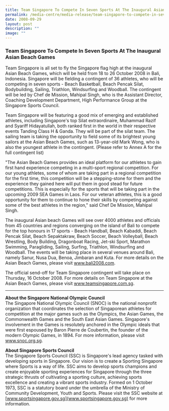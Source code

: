 ```yaml
---
title: Team Singapore To Compete In Seven Sports At The Inaugural Asian Beach Games
permalink: /media-centre/media-release/team-singapore-to-compete-in-seven-sports-at-the-inaugural-asian-beach/
date: 2008-09-29
layout: post
description: ""
image: ""
---
```

### **Team Singapore To Compete In Seven Sports At The Inaugural Asian Beach Games**

Team Singapore is all set to fly the Singapore flag high at the inaugural Asian Beach Games, which will be held from 18 to 26 October 2008 in Bali, Indonesia. Singapore will be fielding a contingent of 36 athletes, who will be competing in seven sports - Beach Basketball, Beach Pencak Silat, Bodybuilding, Sailing, Triathlon, Windsurfing and Woodball. The contingent will be led by Chef de Mission, Mahipal Singh, who is the Assistant Director, Coaching Development Department, High Performance Group at the Singapore Sports Council.

Team Singapore will be featuring a good mix of emerging and established athletes, including Singapore's top Silat extraordinaire, Muhammad Razif and Syariff Hidayatullah, both ranked first in the world in their respective events Tanding Class H & Ganda. They will be part of the silat team. The sailing team is taking the opportunity to field some of its brightest young sailors at the Asian Beach Games, such as 13-year-old Mark Wong, who is also the youngest athlete in the contingent. (Please refer to Annex A for the full contingent list)

"The Asian Beach Games provides an ideal platform for our athletes to gain first hand experience competing in a multi-sport regional competition. For our young athletes, some of whom are taking part in a regional competition for the first time, this competition will be a stepping-stone for them and the experience they gained here will put them in good stead for future competitions. This is especially for the sports that will be taking part in the upcoming 2009 SEA Games in Laos. For our veteran athletes, this is a good opportunity for them to continue to hone their skills by competing against some of the best athletes in the region," said Chef De Mission, Mahipal Singh.

The inaugural Asian beach Games will see over 4000 athletes and officials from 45 countries and regions converging on the island of Bali to compete for the top honours in 17 sports - Beach Handball, Beach Kabaddi, Beach Pencak Silat, Beach Sepaktakraw, Beach Soccer, Beach Volleyball, Beach Wrestling, Body Building, Dragonboat Racing, Jet-ski Sport, Marathon Swimming, Paragliding, Sailing, Surfing, Triathlon, Windsurfing and Woodball. The events will be taking place in several venues around Bali, namely Sanur, Nusa Dua, Benoa, Jimbaran and Kuta. For more details on the Asian Beach Games, please visit www.bali2008.com.

The official send-off for Team Singapore contingent will take place on Thursday, 16 October 2008. For more details on Team Singapore at the Asian Beach Games, please visit www.teamsingapore.com.sg.

---

**About the Singapore National Olympic Council**<br>
The Singapore National Olympic Council (SNOC) is the national nonprofit organization that coordinates the selection of Singaporean athletes for competition at the major games such as the Olympics, the Asian Games, the Commonwealth Games and the South East Asian Games. Singapore's involvement in the Games is resolutely anchored in the Olympic ideals that were first espoused by Baron Pierre de Coubertin, the founder of the modern Olympic Games, in 1894. For more information, please visit www.snoc.org.sg.

**About Singapore Sports Council**<br>
The Singapore Sports Council (SSC) is Singapore's lead agency tasked with developing sports in Singapore. Our vision is to create a Sporting Singapore where Sports is a way of life. SSC aims to develop sports champions and create enjoyable sporting experiences for Singapore through the three strategic thrusts of cultivating a sporting culture, achieving sports excellence and creating a vibrant sports industry. Formed on 1 October 1973, SSC is a statutory board under the umbrella of the Ministry of Community Development, Youth and Sports. Please visit the SSC website at [www.sportsingapore.gov.sg](www.sportsingapore.gov.sg) for more information.